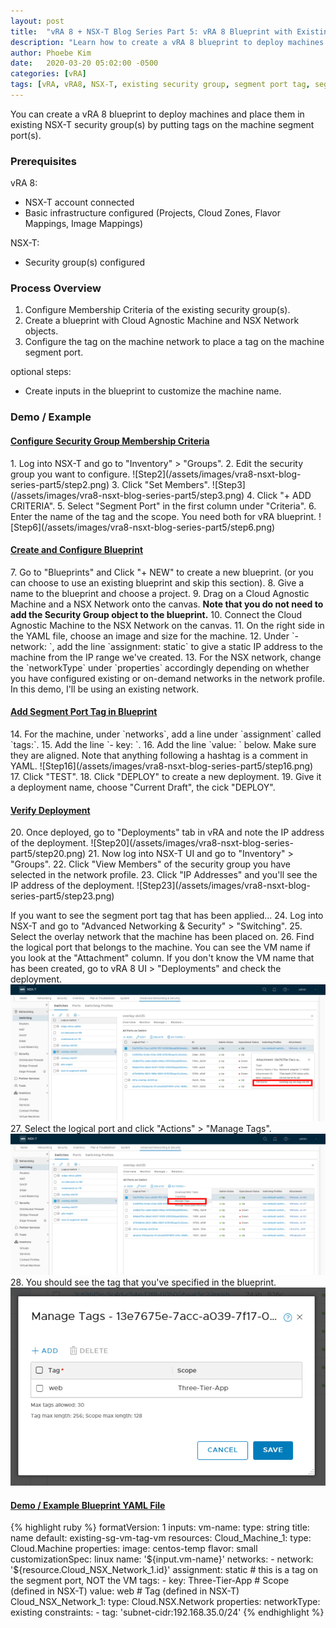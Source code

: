 ```yaml
---
layout: post
title:  "vRA 8 + NSX-T Blog Series Part 5: vRA 8 Blueprint with Existing Security Group (segment port tag)"
description: "Learn how to create a vRA 8 blueprint to deploy machines with existing NSX-T security groups using NSX-T segment port tags."
author: Phoebe Kim 
date:   2020-03-20 05:02:00 -0500
categories: [vRA]
tags: [vRA, vRA8, NSX-T, existing security group, segment port tag, segment port, vNIC, automation]
---
```


You can create a vRA 8 blueprint to deploy machines and place them in existing NSX-T security group(s) by putting tags on the machine segment port(s).


### Prerequisites
vRA 8:
* NSX-T account connected
* Basic infrastructure configured (Projects, Cloud Zones, Flavor Mappings, Image Mappings)

NSX-T:
* Security group(s) configured


### Process Overview
1. Configure Membership Criteria of the existing security group(s).
2. Create a blueprint with Cloud Agnostic Machine and NSX Network objects.
3. Configure the tag on the machine network to place a tag on the machine segment port.

optional steps:
* Create inputs in the blueprint to customize the machine name.


### Demo / Example

<h4><u>Configure Security Group Membership Criteria</u></h4>
1. Log into NSX-T and go to "Inventory" > "Groups".
2. Edit the security group you want to configure. 
![Step2](/assets/images/vra8-nsxt-blog-series-part5/step2.png)
3. Click "Set Members".
![Step3](/assets/images/vra8-nsxt-blog-series-part5/step3.png)
4. Click "+ ADD CRITERIA".
5. Select "Segment Port" in the first column under "Criteria".
6. Enter the name of the tag and the scope. You need both for vRA blueprint.
![Step6](/assets/images/vra8-nsxt-blog-series-part5/step6.png)

<h4><u>Create and Configure Blueprint</u></h4>
7. Go to "Blueprints" and Click "+ NEW" to create a new blueprint. (or you can choose to use an existing blueprint and skip this section).
8. Give a name to the blueprint and choose a project.
9. Drag on a Cloud Agnostic Machine and a NSX Network onto the canvas. <b>Note that you do not need to add the Security Group object to the blueprint.</b>
10. Connect the Cloud Agnostic Machine to the NSX Network on the canvas. 
11. On the right side in the YAML file, choose an image and size for the machine. 
12. Under `- network: `, add the line `assignment: static` to give a static IP address to the machine from the IP range we've created.
13. For the NSX network, change the `networkType` under `properties` accordingly depending on whether you have configured existing or on-demand networks in the network profile. In this demo, I'll be using an existing network. 

<h4><u>Add Segment Port Tag in Blueprint</u></h4>
14. For the machine, under `networks`, add a line under `assignment` called `tags:`.
15. Add the line `- key: <insert scope name>`.
16. Add the line `value: <insert tag name>` below. Make sure they are aligned.
Note that anything following a hashtag is a comment in YAML.
![Step16](/assets/images/vra8-nsxt-blog-series-part5/step16.png)
17. Click "TEST".
18. Click "DEPLOY" to create a new deployment.
19. Give it a deployment name, choose "Current Draft", the cick "DEPLOY".

<h4><u>Verify Deployment</u></h4>
20. Once deployed, go to "Deployments" tab in vRA and note the IP address of the deployment.
![Step20](/assets/images/vra8-nsxt-blog-series-part5/step20.png)
21. Now log into NSX-T UI and go to "Inventory" > "Groups".
22. Click "View Members" of the security group you have selected in the network profile.
23. Click "IP Addresses" and you'll see the IP address of the deployment. 
![Step23](/assets/images/vra8-nsxt-blog-series-part5/step23.png)

If you want to see the segment port tag that has been applied...
24. Log into NSX-T and go to "Advanced Networking & Security" > "Switching".
25. Select the overlay network that the machine has been placed on.
26. Find the logical port that belongs to the machine. You can see the VM name if you look at the "Attachment" column. If you don't know the VM name that has been created, go to vRA 8 UI > "Deployments" and check the deployment.
![Step26](/assets/images/vra8-nsxt-blog-series-part5/step26.png)
27. Select the logical port and click "Actions" > "Manage Tags".
![Step27](/assets/images/vra8-nsxt-blog-series-part5/step27.png)
28. You should see the tag that you've specified in the blueprint.
![Step28](/assets/images/vra8-nsxt-blog-series-part5/step28.png)

<h4><u>Demo / Example Blueprint YAML File</u></h4>
{% highlight ruby %}
formatVersion: 1
inputs:
  vm-name:
    type: string
    title: name
    default: existing-sg-vm-tag-vm
resources:
  Cloud_Machine_1:
    type: Cloud.Machine
    properties:
      image: centos-temp
      flavor: small
      customizationSpec: linux
      name: '${input.vm-name}'
      networks:
        - network: '${resource.Cloud_NSX_Network_1.id}'
          assignment: static
          # this is a tag on the segment port, NOT the VM
          tags:
            - key: Three-Tier-App # Scope (defined in NSX-T)
              value: web # Tag (defined in NSX-T)
  Cloud_NSX_Network_1:
    type: Cloud.NSX.Network
    properties:
      networkType: existing
      constraints:
        - tag: 'subnet-cidr:192.168.35.0/24'
{% endhighlight %}

